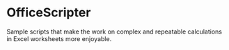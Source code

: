 # OfficeScripter
Sample scripts that make the work on complex and repeatable calculations in Excel worksheets more enjoyable.
